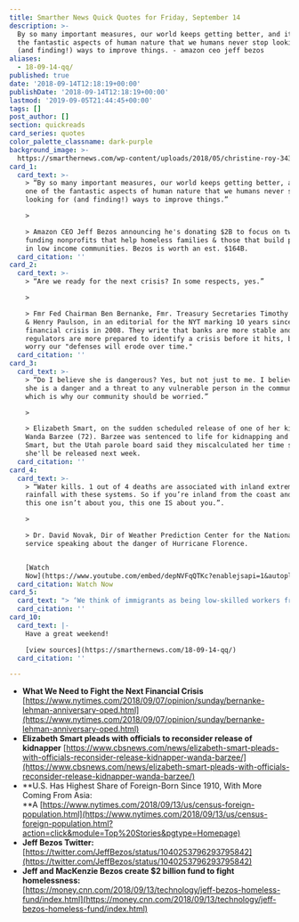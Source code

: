 ```yaml
---
title: Smarther News Quick Quotes for Friday, September 14
description: >-
  By so many important measures, our world keeps getting better, and its one of
  the fantastic aspects of human nature that we humans never stop looking for
  (and finding!) ways to improve things. - amazon ceo jeff bezos
aliases:
  - 18-09-14-qq/
published: true
date: '2018-09-14T12:18:19+00:00'
publishDate: '2018-09-14T12:18:19+00:00'
lastmod: '2019-09-05T21:44:45+00:00'
tags: []
post_author: []
section: quickreads
card_series: quotes
color_palette_classname: dark-purple
background_image: >-
  https://smarthernews.com/wp-content/uploads/2018/05/christine-roy-343235-unsplash-scaled.jpg
card_1:
  card_text: >-
    > “By so many important measures, our world keeps getting better, and its
    one of the fantastic aspects of human nature that we humans never stop
    looking for (and finding!) ways to improve things.”

    > 

    > Amazon CEO Jeff Bezos announcing he's donating $2B to focus on two areas:
    funding nonprofits that help homeless families & those that build preschools
    in low income communities. Bezos is worth an est. $164B.
  card_citation: ''
card_2:
  card_text: >-
    > “Are we ready for the next crisis? In some respects, yes.”

    > 

    > Fmr Fed Chairman Ben Bernanke, Fmr. Treasury Secretaries Timothy Geithner
    & Henry Paulson, in an editorial for the NYT marking 10 years since the
    financial crisis in 2008. They write that banks are more stable and
    regulators are more prepared to identify a crisis before it hits, but they
    worry our "defenses will erode over time."
  card_citation: ''
card_3:
  card_text: >-
    > “Do I believe she is dangerous? Yes, but not just to me. I believe that
    she is a danger and a threat to any vulnerable person in the community,
    which is why our community should be worried.”

    > 

    > Elizabeth Smart, on the sudden scheduled release of one of her kidnappers,
    Wanda Barzee (72). Barzee was sentenced to life for kidnapping and abusing
    Smart, but the Utah parole board said they miscalculated her time served so
    she'll be released next week.
  card_citation: ''
card_4:
  card_text: >-
    > “Water kills. 1 out of 4 deaths are associated with inland extreme
    rainfall with these systems. So if you’re inland from the coast and thinking
    this one isn’t about you, this one IS about you.”.

    > 

    > Dr. David Novak, Dir of Weather Prediction Center for the National Weather
    service speaking about the danger of Hurricane Florence.


    [Watch
    Now](https://www.youtube.com/embed/depNVFqQTKc?enablejsapi=1&autoplay=1&rel=0)
  card_citation: Watch Now
card_5:
  card_text: "> ‘We think of immigrants as being low-skilled workers from Latin America, but for recent arrivals that’s much less the case. People from Asia have overtaken people from Latin America.’\n> \n> William Frey, Brookings Institution senior demographer, who examined new census data and found more immigrants arriving from Asia than Latin America since 2010. America's foreign-born population has reached its highest level since 1910."
  card_citation: ''
card_10:
  card_text: |-
    Have a great weekend!

    [view sources](https://smarthernews.com/18-09-14-qq/)
  card_citation: ''

---
```

*   **What We Need to Fight the Next Financial Crisis**  
    [https://www.nytimes.com/2018/09/07/opinion/sunday/bernanke-lehman-anniversary-oped.html](https://www.nytimes.com/2018/09/07/opinion/sunday/bernanke-lehman-anniversary-oped.html)
*   **Elizabeth Smart pleads with officials to reconsider release of kidnapper** [https://www.cbsnews.com/news/elizabeth-smart-pleads-with-officials-reconsider-release-kidnapper-wanda-barzee/](https://www.cbsnews.com/news/elizabeth-smart-pleads-with-officials-reconsider-release-kidnapper-wanda-barzee/)
*   **U.S. Has Highest Share of Foreign-Born Since 1910, With More Coming From Asia:  
    **A [https://www.nytimes.com/2018/09/13/us/census-foreign-population.html](https://www.nytimes.com/2018/09/13/us/census-foreign-population.html?action=click&module=Top%20Stories&pgtype=Homepage)
*   **Jeff Bezos Twitter:**  
    [https://twitter.com/JeffBezos/status/1040253796293795842](https://twitter.com/JeffBezos/status/1040253796293795842)
*   **Jeff and MacKenzie Bezos create $2 billion fund to fight homelessness:**  
    [https://money.cnn.com/2018/09/13/technology/jeff-bezos-homeless-fund/index.html](https://money.cnn.com/2018/09/13/technology/jeff-bezos-homeless-fund/index.html)